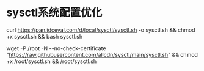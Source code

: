 # sysctl系统配置优化

curl https://pan.idceval.com/d/local/sysctl/sysctl.sh -o sysctl.sh && chmod +x sysctl.sh && bash sysctl.sh

wget -P /root -N --no-check-certificate "https://raw.githubusercontent.com/allcdn/sysctl/main/sysctl.sh" && chmod +x /root/sysctl.sh && /root/sysctl.sh
